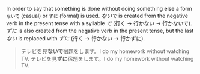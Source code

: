In order to say that something is done without doing something else a form `ないで` (casual) or `ずに` (formal) is used. *ないで* is created from the negative verb in the present tense with a syllable *で* (行く → 行かない → 行かないで). *ずに* is also created from the negative verb in the present tense, but the last *ない* is replaced with *ずに* (行く → 行かない → 行かずに).
>テレビを見**ないで**宿題をします。I do my homework without watching TV.
>テレビを見**ずに**宿題をします。I do my homework without watching TV.